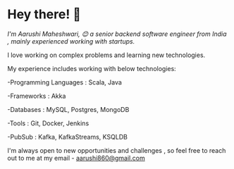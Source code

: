 # Hey there! :wave:

*I'm Aarushi Maheshwari, :blush:  a senior backend software engineer from India , mainly experienced working with startups.*


I love working on complex problems and learning new technologies.


My experience includes working with below technologies:

-Programming Languages : Scala, Java

-Frameworks : Akka

-Databases : MySQL, Postgres, MongoDB

-Tools : Git, Docker, Jenkins

-PubSub : Kafka, KafkaStreams, KSQLDB


I'm always open to new opportunities and challenges , so feel free to reach out to me at my email - aarushi860@gmail.com
